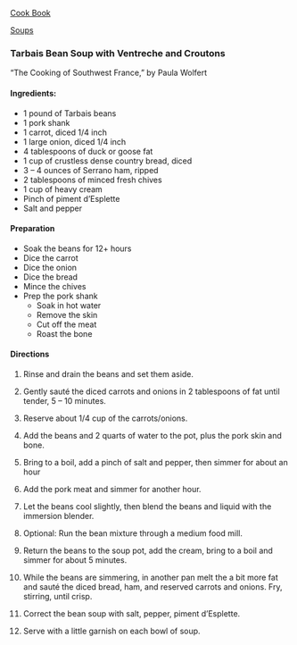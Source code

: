 [Cook Book](https://github.com/vmsmith/CookBook/blob/master/README.md)

[Soups](https://github.com/vmsmith/CookBook/blob/master/soups.md)

### Tarbais Bean Soup with Ventreche and Croutons   
“The Cooking of Southwest France,” by Paula Wolfert

#### Ingredients:

* 1 pound of Tarbais beans  
* 1 pork shank  
* 1 carrot, diced 1/4 inch  
* 1 large onion, diced 1/4 inch  
* 4 tablespoons of duck or goose fat  
* 1 cup of crustless dense country bread, diced  
* 3 – 4 ounces of Serrano ham, ripped  
* 2 tablespoons of minced fresh chives  
* 1 cup of heavy cream  
* Pinch of piment d’Esplette  
* Salt and pepper  

#### Preparation  

* Soak the beans for 12+ hours  
* Dice the carrot  
* Dice the onion  
* Dice the bread  
* Mince the chives  
* Prep the pork shank  
  * Soak in hot water  
  * Remove the skin  
  * Cut off the meat  
  * Roast the bone  

#### Directions  

1. Rinse and drain the beans and set them aside.

2. Gently sauté the diced carrots and onions in 2 tablespoons of fat until tender, 5 – 10 minutes.

3. Reserve about 1/4 cup of the carrots/onions.

4. Add the beans and 2 quarts of water to the pot, plus the pork skin and bone.

5. Bring to a boil, add a pinch of salt and pepper, then simmer for about an hour

6. Add the pork meat and simmer for another hour.

7. Let the beans cool slightly, then blend the beans and liquid with the immersion blender.

8. Optional: Run the bean mixture through a medium food mill.

9. Return the beans to the soup pot, add the cream, bring to a boil and simmer for about 5 minutes. 

10. While the beans are simmering,  in another pan melt the a bit more fat and sauté the diced bread, ham, and reserved carrots and onions. Fry, stirring, until crisp.

11. Correct the bean soup with salt, pepper, piment d’Esplette.

12. Serve with a little garnish on each bowl of soup. 


